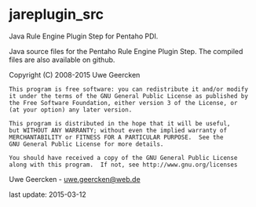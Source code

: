 jareplugin_src
==============

Java Rule Engine Plugin Step for Pentaho PDI.

Java source files for the Pentaho Rule Engine Plugin Step. The compiled files are also available on github.

   Copyright (C) 2008-2015  Uwe Geercken
    
    This program is free software: you can redistribute it and/or modify
    it under the terms of the GNU General Public License as published by
    the Free Software Foundation, either version 3 of the License, or
    (at your option) any later version.
    
    This program is distributed in the hope that it will be useful,
    but WITHOUT ANY WARRANTY; without even the implied warranty of
    MERCHANTABILITY or FITNESS FOR A PARTICULAR PURPOSE.  See the
    GNU General Public License for more details.
    
    You should have received a copy of the GNU General Public License
    along with this program.  If not, see http://www.gnu.org/licenses

Uwe Geercken - uwe.geercken@web.de

last update: 2015-03-12


